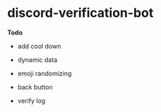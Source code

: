 # discord-verification-bot


**Todo**
* add cool down


* dynamic data
* emoji randomizing 
* back button 
* verify log